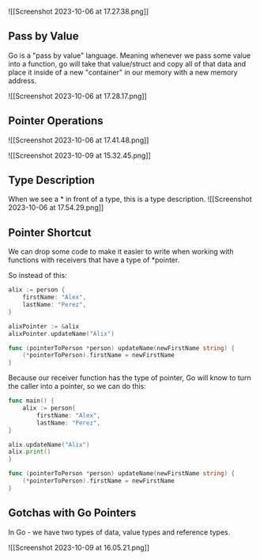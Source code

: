 ![[Screenshot 2023-10-06 at 17.27.38.png]]

## Pass by Value
Go is a "pass by value" language. Meaning whenever we pass some value into a function, go will take that value/struct and copy all of that data and place it inside of a new "container" in our memory with a new memory address.

![[Screenshot 2023-10-06 at 17.28.17.png]]

## Pointer Operations

![[Screenshot 2023-10-06 at 17.41.48.png]]

![[Screenshot 2023-10-09 at 15.32.45.png]]

## Type Description
When we see a * in front of a type, this is a type description.
![[Screenshot 2023-10-06 at 17.54.29.png]]

## Pointer Shortcut
We can drop some code to make it easier to write when working with functions with receivers that have a type of *pointer.

So instead of this:
```go
alix := person {
	firstName: "Alex",
	lastName: "Perez",
}

alixPointer := &alix
alixPointer.updateName("Alix")

func (pointerToPerson *person) updateName(newFirstName string) {
	(*pointerToPerson).firstName = newFirstName
}
```

Because our receiver function has the type of pointer, Go will know to turn the caller into a pointer, so we can do this:
```go
func main() {
	alix := person{
		firstName: "Alex",
		lastName: "Perez",
}

alix.updateName("Alix")
alix.print()
}

func (pointerToPerson *person) updateName(newFirstName string) {
	(*pointerToPerson).firstName = newFirstName
}
```

## Gotchas with Go Pointers
In Go - we have two types of data, value types and reference types.

![[Screenshot 2023-10-09 at 16.05.21.png]]


